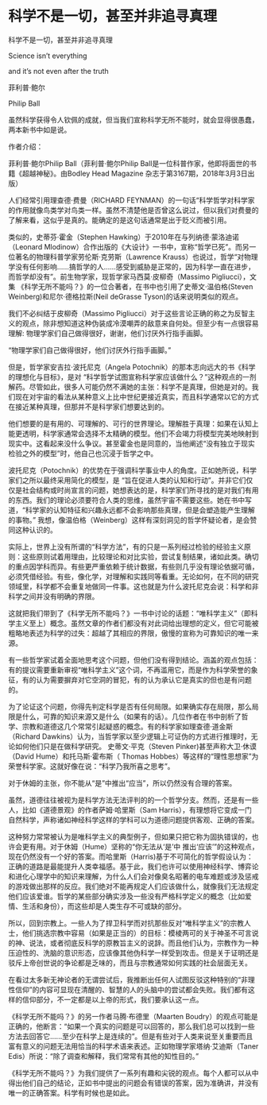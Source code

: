 # 科学不是一切，甚至并非追寻真理

科学不是一切，甚至并非追寻真理

Science isn’t everything

and it’s not even after the truth

菲利普·鲍尔

Philip Ball

虽然科学获得令人钦佩的成就，但当我们宣称科学无所不能时，就会显得很愚蠢，两本新书中如是说。

作者介绍：

菲利普·鲍尔Philip Ball（菲利普·鲍尔Philip Ball是一位科普作家，他即将面世的书籍《超越神秘》。由Bodley Head Magazine 杂志于第3167期，2018年3月3日出版）

人们经常引用理查德·费曼（RICHARD FEYNMAN）的一句话“科学哲学对科学家的作用就像鸟类学对鸟类一样。虽然不清楚他是否曾这么说过，但以我们对费曼的了解来看，这似乎是真的。能确定的是这句话通常是出于贬义而被引用。

类似的，史蒂芬·霍金（Stephen Hawking）于2010年在与列纳德·蒙洛迪诺（Leonard Mlodinow）合作出版的《大设计》一书中，宣称“哲学已死”。而另一位著名的物理科普学家劳伦斯·克劳斯（Lawrence Krauss）也说过，哲学“对物理学没有任何影响……搞哲学的人……感受到威胁是正常的，因为科学一直在进步，而哲学却没有”。前生物学家，现哲学家马西莫·皮柳奇（Massimo Pigliucci），文集 《科学无所不能吗？》的一位合著者，在书中也引用了史蒂文·温伯格\(Steven Weinberg\)和尼尔·德格拉斯\(Neil deGrasse Tyson\)的话来说明类似的观点。

我们不必纠结于皮柳奇（Massimo Pigliucci）对于这些言论正确的称之为反智主义的观点，除非想知道这种伪装成冷漠嘲弄的敌意来自何处。但至少有一点很容易理解: 物理学家们自己做得很好，谢谢，他们讨厌外行指手画脚。

“物理学家们自己做得很好，他们讨厌外行指手画脚。”

但是，哲学家安吉拉·波托尼克（Angela Potochnik）的那本志向远大的书《科学的理想化与目标》，是对 “科学哲学试图宣称科学家应该做什么？”这种观点的一剂解药。尽管如此，很多人可能仍然不满她的主张：科学不是真理，但她是对的。我们现在对宇宙的看法从某种意义上比中世纪更接近真实，而且科学通常以它的方式在接近某种真理，但那并不是科学家们想要达到的。

他们想要的是有用的、可理解的、可行的世界理论。理解胜于真理：如果在认知上能更透明，科学家通常会选择不太精确的模型。他们不会竭力将模型完美地映射到现实中。这看起来没什么争议。甚至霍金也是同意的，当他阐述“没有独立于现实检验之外的模型”时，他自己也沉浸于哲学之中。

波托尼克（Potochnik）的优势在于强调科学事业中人的角度。正如她所说，科学家们之所以最终采用简化的模型，是 “旨在促进人类的认知和行动”。并非它们仅仅是社会结构或时尚宣言的问题，她想表达的是，科学家们所寻找的是对我们有用的东西。我们的理论必须要符合人类的思维，虽然宇宙不需要这些。她在书中写道，“科学家的认知特征和兴趣永远都不会影响那些真理，但是会塑造能产生理解的事物。” 我想，像温伯格（Weinberg）这样有深刻洞见的哲学怀疑论者，是会赞同这种认识的。

实际上，世界上没有所谓的“科学方法”，有的只是一系列经过检验的经验主义原则：这些原则试着用理由，比较理论和对比实验，尝试复制结果，诸如此类。确切的重点因学科而异。有些更严重依赖于统计数据，有些则几乎没有理论依据可循，必须凭借经验。有些，像化学，对理解和实践同等看重。无论如何，在不同的研究领域里，科学都不会重复地做同一件事。这也就是为什么波托尼克会说：科学和非科学之间并没有明确的界限。

这就把我们带到了《科学无所不能吗？》一书中讨论的话题：“唯科学主义”（即科学主义至上）概念。虽然文章的作者们都没有对此词给出理想的定义，但它可能被粗略地表述为科学的过失：超越了其相应的界限，傲慢的宣称为可靠知识的唯一来源。

有一些哲学家试着全面地思考这个问题，但他们没有得到结论。涵盖的观点包括：有的提议需要重新审视“唯科学主义”这个词，不再滥用它，而是作为科学荣誉的象征，有的认为需要摒弃对它空洞的冒犯，有的认为承认它是真实的但也是有问题的。

为了论证这个问题，你得先判定科学是否有任何局限。如果确实存在局限，那么局限是什么，可靠的知识来源又是什么（如果有的话）。几位作者在书中剖析了哲学、宗教和道德这几个常常引起疑惑的概念。有的科学家如理查德·道金斯（Richard Dawkins）认为，当哲学家以至少逻辑上可证伪的方式进行推理时，无论如何他们只是在做科学研究。 史蒂文·平克（Steven Pinker\)甚至声称大卫·休谟（David Hume）和托马斯·霍布斯（ Thomas Hobbes）等这样的“理性思想家”为荣誉科学家。这就好像在说：“科学乃我所喜之思考”。

对于休姆的主张，你不能从“是”中推出“应当”，所以仍然没有合理的答案。

虽然，道德往往被视为是科学方法无法评判的的一个哲学分支。然而，还是有一些人，比如《道德景观》的作者萨姆·哈里斯（Sam Harris），有理想将它变成一门自然科学，声称诸如神经科学这样的学科可以为道德问题提供客观、正确的答案。

这种努力常常被认为是唯科学主义的典型例子，但如果只把它称为固执错误的，也许会更有用。对于休姆（Hume）坚称的“你无法从‘是’中 推出‘应该’”的这种观点，现在仍然没有一个好的答案。而哈里斯（Harris\)基于不可简化的哲学假设认为：正确的道路是最能提升人类幸福感。基于此，我们也许可以使用神经科学、博弈论和进化心理学中的知识来理解，为什么人们会对像臭名昭著的电车难题或涉及惩戒的游戏做出那样的反应。我们绝对不能再规定人们应该做什么，就像我们无法规定他们应该爱谁。哲学的某些部分确实涉及一些没有严格科学定义的概念（比如爱情、生活和身份），而这些却是人类生存不可或缺的部分。

所以，回到宗教上。一些人为了捍卫科学而对抗那些反对“唯科学主义”的宗教人士，他们挑选宗教中容易（如果是正当的）的目标：模棱两可的关于神圣不可言说的神、说法，或者彻底反科学的原教旨主义的说辞。而且他们认为，宗教作为一种压迫性的、洗脑的意识形态，应该像其他伪科学一样受到攻击。但是关于证明还是驳斥上帝创世说的争论都是乏味的，而且与宗教通常如何实践的社会层面无关。

在看过太多新无神论者的无谓尝试后，我推断出任何人试图反驳这种特别的“非理性信仰”的内容可显现在清醒的、智慧的人的头脑中的尝试都会失败。我们都有这样的信仰部分，不一定都是以上帝的形式，我们要承认这一点。

《科学无所不能吗？》的另一作者马腾·布德里（Maarten Boudry）的观点可能是正确的，他断言：“如果一个真实的问题是可以回答的，那么我们总可以找到一些方法去回答它......至少在科学上是连续的”。但是有些对于人类来说至关重要而且富有意义的问题无法用恰当的科学术语来表述。正如物理学家塔纳·艾迪斯（Taner Edis）所说：“除了调查和解释，我们常常有其他的知性目的。”

《科学无所不能吗？》为我们提供了一系列有趣和尖锐的观点。每个人都可以从中得出他们自己的结论，正如书中提出的问题会有错误的答案，因为准确讲，并没有唯一的正确答案。科学有时候也是如此。

